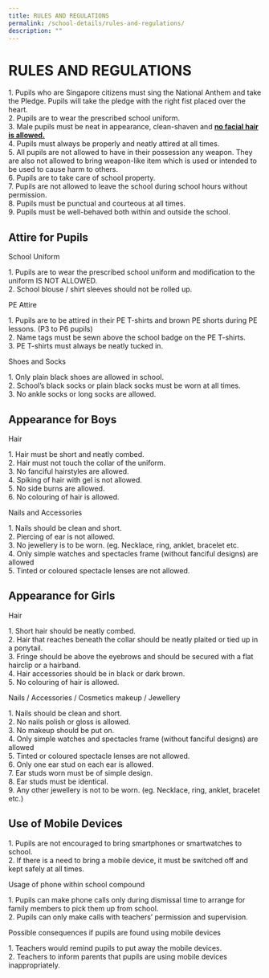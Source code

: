 ```yaml
---
title: RULES AND REGULATIONS
permalink: /school-details/rules-and-regulations/
description: ""
---
```

# RULES AND REGULATIONS

1\.  Pupils who are Singapore citizens must sing the National Anthem and take the Pledge. Pupils will take the pledge with the right fist placed over the heart.   
2\.  Pupils are to wear the prescribed school uniform.   
3\.  Male pupils must be neat in appearance, clean-shaven and **<u>no facial hair is allowed.</u>**   
4\.  Pupils must always be properly and neatly attired at all times.       
5\.  All pupils are not allowed to have in their possession any weapon. They are also not allowed to bring weapon-like item which is used or intended to be used to cause harm to others.     
6\.  Pupils are to take care of school property.   
7\.  Pupils are not allowed to leave the school during school hours without permission.   
8\.  Pupils must be punctual and courteous at all times.   
9\.  Pupils must be well-behaved both within and outside the school.

Attire for Pupils
-----------------

School Uniform

1\. Pupils are to wear the prescribed school uniform and modification to the uniform IS NOT ALLOWED.   
2\. School blouse / shirt sleeves should not be rolled up. 

PE Attire

1\. Pupils are to be attired in their PE T-shirts and brown PE shorts during PE lessons. (P3 to P6 pupils)   
2\. Name tags must be sewn above the school badge on the PE T-shirts.     
3\. PE T-shirts must always be neatly tucked in.  

Shoes and Socks

1\. Only plain black shoes are allowed in school.   
2\. School’s black socks or plain black socks must be worn at all times.    
3\. No ankle socks or long socks are allowed.   

Appearance for Boys
-------------------

Hair

1\. Hair must be short and neatly combed.   
2\. Hair must not touch the collar of the uniform.   
3\. No fanciful hairstyles are allowed.     
4\. Spiking of hair with gel is not allowed.     
5\. No side burns are allowed.    
6\. No colouring of hair is allowed.   

Nails and Accessories 

1\. Nails should be clean and short.   
2\. Piercing of ear is not allowed.      
3\. No jewellery is to be worn. (eg. Necklace, ring, anklet, bracelet etc.    
4\. Only simple watches and spectacles frame (without fanciful designs) are allowed   
5\. Tinted or coloured spectacle lenses are not allowed.  

Appearance for Girls
--------------------

Hair

1\. Short hair should be neatly combed.   
2\. Hair that reaches beneath the collar should be neatly plaited or tied up in a ponytail.   
3\. Fringe should be above the eyebrows and should be secured with a flat hairclip or a hairband.   
4\. Hair accessories should be in black or dark brown.   
5\. No colouring of hair is allowed.   

Nails / Accessories / Cosmetics makeup / Jewellery

1\. Nails should be clean and short.   
2\. No nails polish or gloss is allowed.     
3\. No makeup should be put on.     
4\. Only simple watches and spectacles frame (without fanciful designs) are allowed     
5\. Tinted or coloured spectacle lenses are not allowed.   
6\. Only one ear stud on each ear is allowed.   
7\. Ear studs worn must be of simple design.   
8\. Ear studs must be identical.   
9\. Any other jewellery is not to be worn. (eg. Necklace, ring, anklet, bracelet etc.)

Use of Mobile Devices
---------------------


1\. Pupils are not encouraged to bring smartphones or smartwatches to school.   
2\. If there is a need to bring a mobile device, it must be switched off and kept safely at all times.

Usage of phone within school compound
 

1\. Pupils can make phone calls only during dismissal time to arrange for family members to pick them up from school.    
2\. Pupils can only make calls with teachers’ permission and supervision.   

Possible consequences if pupils are found using mobile devices

1\. Teachers would remind pupils to put away the mobile devices.    
2\. Teachers to inform parents that pupils are using mobile devices inappropriately.